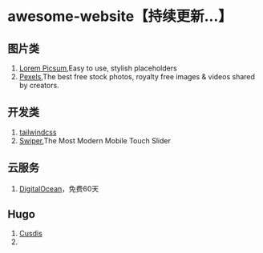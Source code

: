 # awesome-website【持续更新...】

## 图片类
1. [Lorem Picsum](https://picsum.photos/),Easy to use, stylish placeholders
2. [Pexels](https://www.pexels.com/),The best free stock photos, royalty free images & videos shared by creators.

## 开发类
1. [tailwindcss](https://www.tailwindcss.cn/)
2. [Swiper](https://swiperjs.com/),The Most Modern Mobile Touch Slider

## 云服务
1. [DigitalOcean](https://www.digitalocean.com/)，免费60天

## Hugo
1. [Cusdis](https://cusdis.com/)
2. 

